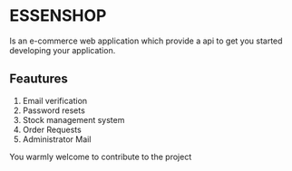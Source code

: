 # ESSENSHOP

Is an e-commerce web application which provide a api to get you started developing your application.

## Feautures
<ol>
<li>Email verification</li>
<li>Password resets</li>
<li>Stock management system</li>
<li>Order Requests</li>
<li>Administrator Mail</li>
</ol>

You warmly welcome to contribute to the project



